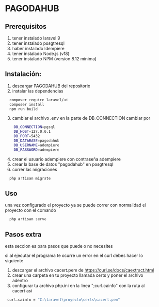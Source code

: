 # PAGODAHUB

## Prerequisitos

1. tener instalado laravel 9
2. tener instalado posgtresql
3. haber instalado Idempiere
4. tener instalado Node.js (v18)
5. tener instalado NPM (version 8.12 minima)

## Instalación:

1. descargar PAGODAHUB del repositorio
2. instalar las dependencias
```bash
  composer require laravel/ui
  composer install
  npm run build
```
3. cambiar el archivo .env en la parte de DB_CONNECTION cambiar por 
```bash
    DB_CONNECTION=pgsql
    DB_HOST=127.0.0.1
    DB_PORT=5432
    DB_DATABASE=pagodahub
    DB_USERNAME=adempiere
    DB_PASSWORD=adempiere
```
4. crear el usuario adempiere con contraseña adempiere
5. crear la base de datos "pagodahub" en posgtresql
6. correr las migraciones
```bash
  php artisan migrate
```
## Uso

una vez configurado el proyecto ya se puede correr con normalidad el proyecto con el comando
```bash
  php artisan serve
```

## Pasos extra

esta seccion es para pasos que puede o no necesites

si al ejecutar el programa te ocurre un error en el curl debes hacer lo siguiente
1. descargar el archivo cacert.pem de https://curl.se/docs/caextract.html
2. crear una carpeta en tu proyecto llamada certs y poner el archivo adentro
3. configurar tu archivo php.ini en la linea ";curl.cainfo" con la ruta al cacert asi 
```bash
 curl.cainfo = "C:\laravel\proyecto\certs\cacert.pem"
```

